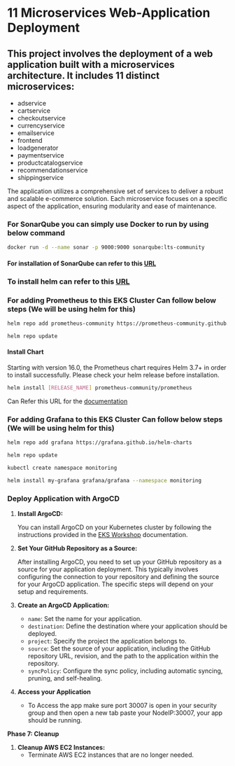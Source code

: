 # 11 Microservices Web-Application Deployment

## This project involves the deployment of a web application built with a microservices architecture. It includes 11 distinct microservices:

- adservice
- cartservice
- checkoutservice
- currencyservice
- emailservice
- frontend
- loadgenerator
- paymentservice
- productcatalogservice
- recommendationservice
- shippingservice

The application utilizes a comprehensive set of services to deliver a robust and scalable e-commerce solution. Each microservice focuses on a specific aspect of the application, ensuring modularity and ease of maintenance.

### For SonarQube you can simply use Docker to run by using below command

```bash
docker run -d --name sonar -p 9000:9000 sonarqube:lts-community
```

#### For installation of SonarQube can refer to this [URL](https://docs.sonarsource.com/sonarqube/latest/setup-and-upgrade/install-the-server/introduction/)

### To install helm can refer to this [URL](https://helm.sh/docs/intro/install/)

### For adding Prometheus to this EKS Cluster Can follow below steps (We will be using helm for this)

```bash
helm repo add prometheus-community https://prometheus-community.github.io/helm-charts
```

```bash
helm repo update
```

#### Install Chart

Starting with version 16.0, the Prometheus chart requires Helm 3.7+ in order to install successfully. Please check your helm release before installation.

```bash
helm install [RELEASE_NAME] prometheus-community/prometheus
```

Can Refer this URL for the [documentation](https://artifacthub.io/packages/helm/prometheus-community/prometheus)

### For adding Grafana to this EKS Cluster Can follow below steps (We will be using helm for this)

```bash
helm repo add grafana https://grafana.github.io/helm-charts
```

```bash
helm repo update
```

```bash
kubectl create namespace monitoring
```

```bash
helm install my-grafana grafana/grafana --namespace monitoring
```

### Deploy Application with ArgoCD

1. **Install ArgoCD:**

   You can install ArgoCD on your Kubernetes cluster by following the instructions provided in the [EKS Workshop](https://archive.eksworkshop.com/intermediate/290_argocd/install/) documentation.

2. **Set Your GitHub Repository as a Source:**

   After installing ArgoCD, you need to set up your GitHub repository as a source for your application deployment. This typically involves configuring the connection to your repository and defining the source for your ArgoCD application. The specific steps will depend on your setup and requirements.

3. **Create an ArgoCD Application:**

   - `name`: Set the name for your application.
   - `destination`: Define the destination where your application should be deployed.
   - `project`: Specify the project the application belongs to.
   - `source`: Set the source of your application, including the GitHub repository URL, revision, and the path to the application within the repository.
   - `syncPolicy`: Configure the sync policy, including automatic syncing, pruning, and self-healing.

4. **Access your Application**
   - To Access the app make sure port 30007 is open in your security group and then open a new tab paste your NodeIP:30007, your app should be running.

**Phase 7: Cleanup**

1. **Cleanup AWS EC2 Instances:**
   - Terminate AWS EC2 instances that are no longer needed.
